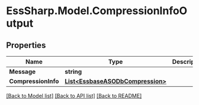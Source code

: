 # EssSharp.Model.CompressionInfoOutput

## Properties

Name | Type | Description | Notes
------------ | ------------- | ------------- | -------------
**Message** | **string** |  | [optional] 
**CompressionInfo** | [**List&lt;EssbaseASODbCompression&gt;**](EssbaseASODbCompression.md) |  | [optional] 

[[Back to Model list]](../README.md#documentation-for-models) [[Back to API list]](../README.md#documentation-for-api-endpoints) [[Back to README]](../README.md)

